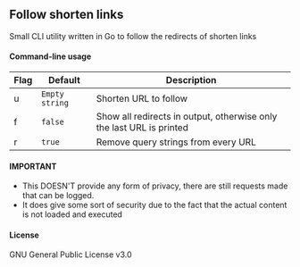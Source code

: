 ## Follow shorten links
Small CLI utility written in Go to follow the redirects of shorten links


#### Command-line usage

|Flag|Default|Description|
|----|-------|-----------|
|u|```Empty string```|Shorten URL to follow|
|f|```false```|Show all redirects in output, otherwise only the last URL is printed|
|r|```true```|Remove query strings from every URL|


#### IMPORTANT

- This DOESN'T provide any form of privacy, there are still requests made that can be logged.
- It does give some sort of security due to the fact that the actual content is not loaded and executed


#### License
GNU General Public License v3.0
